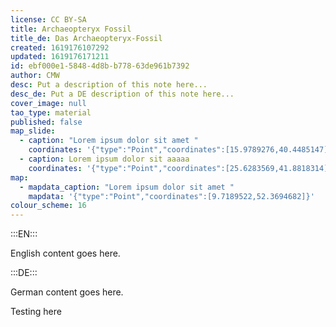 ```yaml
---
license: CC BY-SA
title: Archaeopteryx Fossil
title_de: Das Archaeopteryx-Fossil
created: 1619176107292
updated: 1619176171211
id: ebf000e1-5848-4d8b-b778-63de961b7392
author: CMW
desc: Put a description of this note here...
desc_de: Put a DE description of this note here...
cover_image: null
tao_type: material
published: false
map_slide:
  - caption: "Lorem ipsum dolor sit amet "
    coordinates: '{"type":"Point","coordinates":[15.9789276,40.4485147]}'
  - caption: Lorem ipsum dolor sit aaaaa
    coordinates: '{"type":"Point","coordinates":[25.6283569,41.8818314]}'
map:
  - mapdata_caption: "Lorem ipsum dolor sit amet "
    mapdata: '{"type":"Point","coordinates":[9.7189522,52.3694682]}'
colour_scheme: 16
---
```


:::EN:::

English content goes here.

:::DE:::

German content goes here.

Testing here
